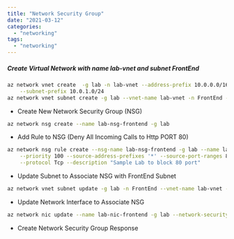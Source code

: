 ```yaml
---
title: "Network Security Group"
date: "2021-03-12"
categories: 
  - "networking"
tags: 
  - "networking"
---
```


##### Create Virtual Network with name lab-vnet and subnet FrontEnd
```bash
az network vnet create	-g lab -n lab-vnet --address-prefix 10.0.0.0/16 --subnet-name default \
	--subnet-prefix 10.0.1.0/24 
az network vnet subnet create -g lab --vnet-name lab-vnet -n FrontEnd --address-prefixes 10.0.2.0/24
```
- Create New Network Security Group (NSG)
```bash
az network nsg create --name lab-nsg-frontend -g lab
```				
- Add Rule to NSG (Deny All Incoming Calls to Http PORT 80)
```bash
az network nsg rule create --nsg-name lab-nsg-frontend -g lab --name lab-frontend-rule-80 \
	--priority 100 --source-address-prefixes '*' --source-port-ranges 80 \          --destination-address-prefixes '*' --destination-port-ranges 80 --access Deny \
	--protocol Tcp --description "Sample Lab to block 80 port"
```	

- Update Subnet to Associate NSG with FrontEnd Subnet
```bash
az network vnet subnet update -g lab -n FrontEnd --vnet-name lab-vnet --nsg lab-nsg-frontend
```

- Update Network Interface to Associate NSG
```bash
az network nic update --name lab-nic-frontend -g lab --network-security-group lab-nsg-frontend
```

- Create Network Security Group Response
